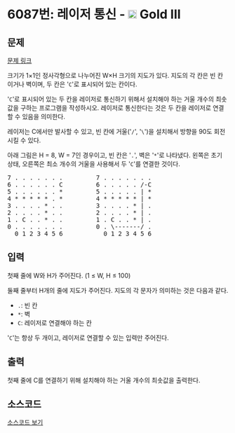 # 6087번: 레이저 통신 - <img src="https://static.solved.ac/tier_small/13.svg" style="height:20px" /> Gold III

<!-- performance -->

<!-- 문제 제출 후 깃허브에 푸시를 했을 때 제출한 코드의 성능이 입력될 공간입니다.-->

<!-- end -->

## 문제

[문제 링크](https://boj.kr/6087)


<p>크기가 1×1인 정사각형으로 나누어진 W×H 크기의 지도가 있다. 지도의 각 칸은 빈 칸이거나 벽이며, 두 칸은 '<code>C</code>'로 표시되어 있는 칸이다.</p>

<p>'<code>C</code>'로 표시되어 있는 두 칸을 레이저로 통신하기 위해서 설치해야 하는 거울 개수의 최솟값을 구하는 프로그램을 작성하시오. 레이저로 통신한다는 것은 두 칸을 레이저로 연결할 수 있음을 의미한다.</p>

<p>레이저는 C에서만 발사할 수 있고, 빈 칸에 거울('<code>/</code>', '<code>\</code>')을 설치해서 방향을 90도 회전시킬 수 있다. </p>

<p>아래 그림은 H = 8, W = 7인 경우이고, 빈 칸은 '<code>.</code>', 벽은 '<code>*</code>'로 나타냈다. 왼쪽은 초기 상태, 오른쪽은 최소 개수의 거울을 사용해서 두 '<code>C</code>'를 연결한 것이다.</p>

<pre>7 . . . . . . .         7 . . . . . . .
6 . . . . . . C         6 . . . . . /-C
5 . . . . . . *         5 . . . . . | *
4 * * * * * . *         4 * * * * * | *
3 . . . . * . .         3 . . . . * | .
2 . . . . * . .         2 . . . . * | .
1 . C . . * . .         1 . C . . * | .
0 . . . . . . .         0 . \-------/ .
  0 1 2 3 4 5 6           0 1 2 3 4 5 6
</pre>



## 입력


<p>첫째 줄에 W와 H가 주어진다. (1 ≤ W, H ≤ 100)</p>

<p>둘째 줄부터 H개의 줄에 지도가 주어진다. 지도의 각 문자가 의미하는 것은 다음과 같다.</p>

<ul>
<li><code>.</code>: 빈 칸</li>
<li><code>*</code>: 벽</li>
<li><code>C</code>: 레이저로 연결해야 하는 칸</li>
</ul>

<p>'<code>C</code>'는 항상 두 개이고, 레이저로 연결할 수 있는 입력만 주어진다.</p>



## 출력


<p>첫째 줄에 C를 연결하기 위해 설치해야 하는 거울 개수의 최솟값을 출력한다.</p>



## 소스코드

[소스코드 보기](레이저%20통신.py)